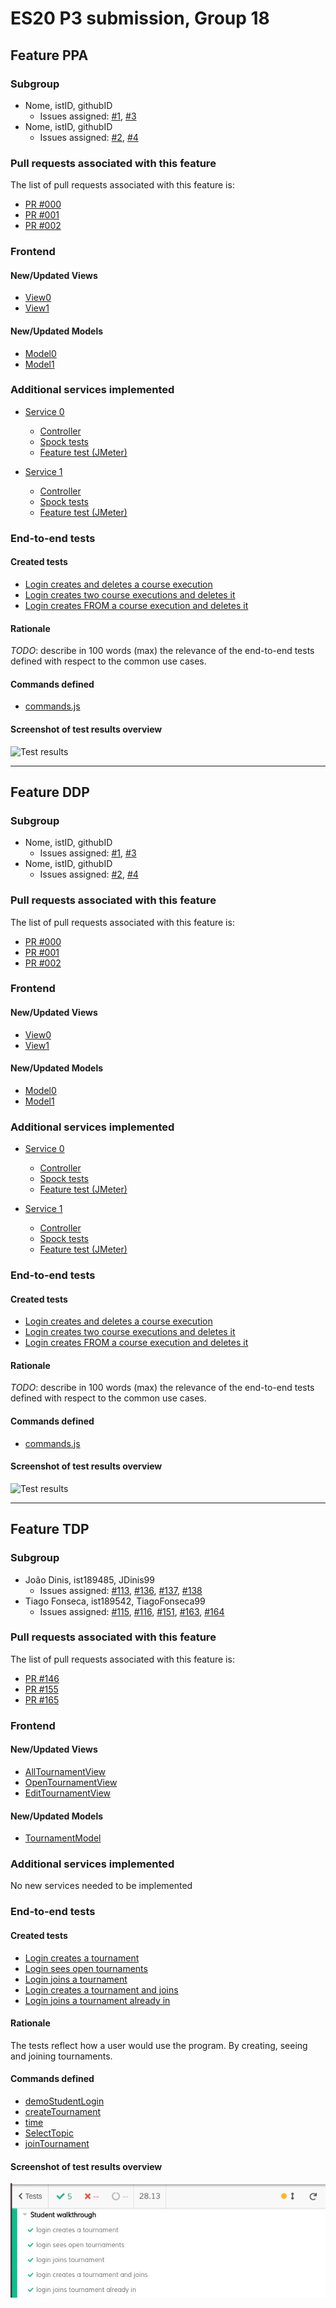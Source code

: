 # ES20 P3 submission, Group 18

## Feature PPA

### Subgroup

 - Nome, istID, githubID
   + Issues assigned: [#1](https://github.com), [#3](https://github.com)
 - Nome, istID, githubID
   + Issues assigned: [#2](https://github.com), [#4](https://github.com)
 
### Pull requests associated with this feature

The list of pull requests associated with this feature is:

 - [PR #000](https://github.com)
 - [PR #001](https://github.com)
 - [PR #002](https://github.com)


### Frontend

#### New/Updated Views

 - [View0](https://github.com)
 - [View1](https://github.com)


#### New/Updated Models

 - [Model0](https://github.com)
 - [Model1](https://github.com)

### Additional services implemented

 - [Service 0](https://github.com)
    + [Controller](https://github.com)
    + [Spock tests](https://github.com)
    + [Feature test (JMeter)](https://github.com)

 - [Service 1](https://github.com)
    + [Controller](https://github.com)
    + [Spock tests](https://github.com)
    + [Feature test (JMeter)](https://github.com)


### End-to-end tests

#### Created tests

 - [Login creates and deletes a course execution](https://github.com/socialsoftware/quizzes-tutor/blob/6dcf668498be3d6e45c84ebf61e81b931bdc797b/frontend/tests/e2e/specs/admin/manageCourseExecutions.js#L10)
 - [Login creates two course executions and deletes it](https://github.com/socialsoftware/quizzes-tutor/blob/6dcf668498be3d6e45c84ebf61e81b931bdc797b/frontend/tests/e2e/specs/admin/manageCourseExecutions.js#L16)
 - [Login creates FROM a course execution and deletes it](https://github.com/socialsoftware/quizzes-tutor/blob/6dcf668498be3d6e45c84ebf61e81b931bdc797b/frontend/tests/e2e/specs/admin/manageCourseExecutions.js#L30)

#### Rationale
*TODO*: describe in 100 words (max) the relevance of the end-to-end tests defined with respect to the
common use cases.

#### Commands defined

 - [commands.js](https://github.com/socialsoftware/quizzes-tutor/blob/master/frontend/tests/e2e/support/commands.js)

#### Screenshot of test results overview

![Test results](p3-images/cypress_results.png)


---

## Feature DDP

### Subgroup

 - Nome, istID, githubID
   + Issues assigned: [#1](https://github.com), [#3](https://github.com)
 - Nome, istID, githubID
   + Issues assigned: [#2](https://github.com), [#4](https://github.com)
 
### Pull requests associated with this feature

The list of pull requests associated with this feature is:

 - [PR #000](https://github.com)
 - [PR #001](https://github.com)
 - [PR #002](https://github.com)


### Frontend

#### New/Updated Views

 - [View0](https://github.com)
 - [View1](https://github.com)


#### New/Updated Models

 - [Model0](https://github.com)
 - [Model1](https://github.com)

### Additional services implemented

 - [Service 0](https://github.com)
    + [Controller](https://github.com)
    + [Spock tests](https://github.com)
    + [Feature test (JMeter)](https://github.com)

 - [Service 1](https://github.com)
    + [Controller](https://github.com)
    + [Spock tests](https://github.com)
    + [Feature test (JMeter)](https://github.com)


### End-to-end tests

#### Created tests

 - [Login creates and deletes a course execution](https://github.com/socialsoftware/quizzes-tutor/blob/6dcf668498be3d6e45c84ebf61e81b931bdc797b/frontend/tests/e2e/specs/admin/manageCourseExecutions.js#L10)
 - [Login creates two course executions and deletes it](https://github.com/socialsoftware/quizzes-tutor/blob/6dcf668498be3d6e45c84ebf61e81b931bdc797b/frontend/tests/e2e/specs/admin/manageCourseExecutions.js#L16)
 - [Login creates FROM a course execution and deletes it](https://github.com/socialsoftware/quizzes-tutor/blob/6dcf668498be3d6e45c84ebf61e81b931bdc797b/frontend/tests/e2e/specs/admin/manageCourseExecutions.js#L30)

#### Rationale
*TODO*: describe in 100 words (max) the relevance of the end-to-end tests defined with respect to the
common use cases.

#### Commands defined

 - [commands.js](https://github.com/socialsoftware/quizzes-tutor/blob/master/frontend/tests/e2e/support/commands.js)

#### Screenshot of test results overview

![Test results](p3-images/cypress_results.png)

---


## Feature TDP

### Subgroup
 - João Dinis, ist189485, JDinis99
   + Issues assigned: [#113](https://github.com/tecnico-softeng/es20al_18-project/issues/113), [#136](https://github.com/tecnico-softeng/es20al_18-project/issues/136), [#137](https://github.com/tecnico-softeng/es20al_18-project/issues/137), [#138](https://github.com/tecnico-softeng/es20al_18-project/issues/138)
 - Tiago Fonseca, ist189542, TiagoFonseca99
   + Issues assigned: [#115](https://github.com/tecnico-softeng/es20al_18-project/issues/115), [#116](https://github.com/tecnico-softeng/es20al_18-project/issues/116), [#151](https://github.com/tecnico-softeng/es20al_18-project/issues/151), [#163](https://github.com/tecnico-softeng/es20al_18-project/issues/163), [#164](https://github.com/tecnico-softeng/es20al_18-project/issues/164)


### Pull requests associated with this feature

The list of pull requests associated with this feature is:

 - [PR #146](https://github.com/tecnico-softeng/es20al_18-project/pull/146)
 - [PR #155](https://github.com/tecnico-softeng/es20al_18-project/pull/155)
 - [PR #165](https://github.com/tecnico-softeng/es20al_18-project/pull/165)


### Frontend

#### New/Updated Views

 - [AllTournamentView](https://github.com/tecnico-softeng/es20al_18-project/tree/0341cbb16b8ed157d365f8b105e47d7e7afa5059/frontend/src/views/student/tournament/AllTournamentView.vue)
 - [OpenTournamentView](https://github.com/tecnico-softeng/es20al_18-project/tree/0341cbb16b8ed157d365f8b105e47d7e7afa5059/frontend/src/views/student/tournament/OpenTournamentView.vue)
 - [EditTournamentView](https://github.com/tecnico-softeng/es20al_18-project/tree/0341cbb16b8ed157d365f8b105e47d7e7afa5059/frontend/src/views/student/tournament/EditTournamentView.vue)


#### New/Updated Models

 - [TournamentModel](https://github.com/tecnico-softeng/es20al_18-project/tree/0341cbb16b8ed157d365f8b105e47d7e7afa5059/frontend/src/models/user/Tournament.ts)

### Additional services implemented

No new services needed to be implemented


### End-to-end tests

#### Created tests

 - [Login creates a tournament](https://github.com/tecnico-softeng/es20al_18-project/blob/0341cbb16b8ed157d365f8b105e47d7e7afa5059/frontend/tests/e2e/specs/student/tournament.js#L17)
 - [Login sees open tournaments](https://github.com/tecnico-softeng/es20al_18-project/blob/0341cbb16b8ed157d365f8b105e47d7e7afa5059/frontend/tests/e2e/specs/student/tournament.js#L21)
 - [Login joins a tournament](https://github.com/tecnico-softeng/es20al_18-project/blob/0341cbb16b8ed157d365f8b105e47d7e7afa5059/frontend/tests/e2e/specs/student/tournament.js#L27)
 - [Login creates a tournament and joins](https://github.com/tecnico-softeng/es20al_18-project/blob/0341cbb16b8ed157d365f8b105e47d7e7afa5059/frontend/tests/e2e/specs/student/tournament.js#L31)
 - [Login joins a tournament already in](https://github.com/tecnico-softeng/es20al_18-project/blob/0341cbb16b8ed157d365f8b105e47d7e7afa5059/frontend/tests/e2e/specs/student/tournament.js#L37)

#### Rationale
The tests reflect how a user would use the program. By creating, seeing and joining tournaments.

#### Commands defined

 - [demoStudentLogin](https://github.com/tecnico-softeng/es20al_18-project/blob/0341cbb16b8ed157d365f8b105e47d7e7afa5059/frontend/tests/e2e/support/commands.js#L27)
 - [createTournament](https://github.com/tecnico-softeng/es20al_18-project/blob/0341cbb16b8ed157d365f8b105e47d7e7afa5059/frontend/tests/e2e/support/commands.js#L62)
 - [time](https://github.com/tecnico-softeng/es20al_18-project/blob/0341cbb16b8ed157d365f8b105e47d7e7afa5059/frontend/tests/e2e/support/commands.js#L73)
 - [SelectTopic](https://github.com/tecnico-softeng/es20al_18-project/blob/0341cbb16b8ed157d365f8b105e47d7e7afa5059/frontend/tests/e2e/support/commands.js#L113)
 - [joinTournament](https://github.com/tecnico-softeng/es20al_18-project/blob/0341cbb16b8ed157d365f8b105e47d7e7afa5059/frontend/tests/e2e/support/commands.js#L128)

   
 
#### Screenshot of test results overview

![Test Results](assets/img/P3/tdp.png)
